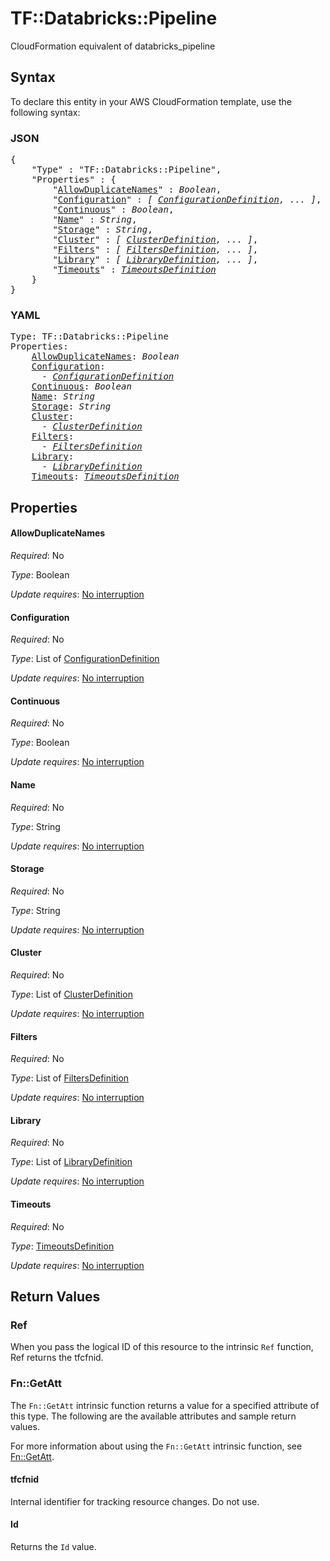 # TF::Databricks::Pipeline

CloudFormation equivalent of databricks_pipeline

## Syntax

To declare this entity in your AWS CloudFormation template, use the following syntax:

### JSON

<pre>
{
    "Type" : "TF::Databricks::Pipeline",
    "Properties" : {
        "<a href="#allowduplicatenames" title="AllowDuplicateNames">AllowDuplicateNames</a>" : <i>Boolean</i>,
        "<a href="#configuration" title="Configuration">Configuration</a>" : <i>[ <a href="configurationdefinition.md">ConfigurationDefinition</a>, ... ]</i>,
        "<a href="#continuous" title="Continuous">Continuous</a>" : <i>Boolean</i>,
        "<a href="#name" title="Name">Name</a>" : <i>String</i>,
        "<a href="#storage" title="Storage">Storage</a>" : <i>String</i>,
        "<a href="#cluster" title="Cluster">Cluster</a>" : <i>[ <a href="clusterdefinition.md">ClusterDefinition</a>, ... ]</i>,
        "<a href="#filters" title="Filters">Filters</a>" : <i>[ <a href="filtersdefinition.md">FiltersDefinition</a>, ... ]</i>,
        "<a href="#library" title="Library">Library</a>" : <i>[ <a href="librarydefinition.md">LibraryDefinition</a>, ... ]</i>,
        "<a href="#timeouts" title="Timeouts">Timeouts</a>" : <i><a href="timeoutsdefinition.md">TimeoutsDefinition</a></i>
    }
}
</pre>

### YAML

<pre>
Type: TF::Databricks::Pipeline
Properties:
    <a href="#allowduplicatenames" title="AllowDuplicateNames">AllowDuplicateNames</a>: <i>Boolean</i>
    <a href="#configuration" title="Configuration">Configuration</a>: <i>
      - <a href="configurationdefinition.md">ConfigurationDefinition</a></i>
    <a href="#continuous" title="Continuous">Continuous</a>: <i>Boolean</i>
    <a href="#name" title="Name">Name</a>: <i>String</i>
    <a href="#storage" title="Storage">Storage</a>: <i>String</i>
    <a href="#cluster" title="Cluster">Cluster</a>: <i>
      - <a href="clusterdefinition.md">ClusterDefinition</a></i>
    <a href="#filters" title="Filters">Filters</a>: <i>
      - <a href="filtersdefinition.md">FiltersDefinition</a></i>
    <a href="#library" title="Library">Library</a>: <i>
      - <a href="librarydefinition.md">LibraryDefinition</a></i>
    <a href="#timeouts" title="Timeouts">Timeouts</a>: <i><a href="timeoutsdefinition.md">TimeoutsDefinition</a></i>
</pre>

## Properties

#### AllowDuplicateNames

_Required_: No

_Type_: Boolean

_Update requires_: [No interruption](https://docs.aws.amazon.com/AWSCloudFormation/latest/UserGuide/using-cfn-updating-stacks-update-behaviors.html#update-no-interrupt)

#### Configuration

_Required_: No

_Type_: List of <a href="configurationdefinition.md">ConfigurationDefinition</a>

_Update requires_: [No interruption](https://docs.aws.amazon.com/AWSCloudFormation/latest/UserGuide/using-cfn-updating-stacks-update-behaviors.html#update-no-interrupt)

#### Continuous

_Required_: No

_Type_: Boolean

_Update requires_: [No interruption](https://docs.aws.amazon.com/AWSCloudFormation/latest/UserGuide/using-cfn-updating-stacks-update-behaviors.html#update-no-interrupt)

#### Name

_Required_: No

_Type_: String

_Update requires_: [No interruption](https://docs.aws.amazon.com/AWSCloudFormation/latest/UserGuide/using-cfn-updating-stacks-update-behaviors.html#update-no-interrupt)

#### Storage

_Required_: No

_Type_: String

_Update requires_: [No interruption](https://docs.aws.amazon.com/AWSCloudFormation/latest/UserGuide/using-cfn-updating-stacks-update-behaviors.html#update-no-interrupt)

#### Cluster

_Required_: No

_Type_: List of <a href="clusterdefinition.md">ClusterDefinition</a>

_Update requires_: [No interruption](https://docs.aws.amazon.com/AWSCloudFormation/latest/UserGuide/using-cfn-updating-stacks-update-behaviors.html#update-no-interrupt)

#### Filters

_Required_: No

_Type_: List of <a href="filtersdefinition.md">FiltersDefinition</a>

_Update requires_: [No interruption](https://docs.aws.amazon.com/AWSCloudFormation/latest/UserGuide/using-cfn-updating-stacks-update-behaviors.html#update-no-interrupt)

#### Library

_Required_: No

_Type_: List of <a href="librarydefinition.md">LibraryDefinition</a>

_Update requires_: [No interruption](https://docs.aws.amazon.com/AWSCloudFormation/latest/UserGuide/using-cfn-updating-stacks-update-behaviors.html#update-no-interrupt)

#### Timeouts

_Required_: No

_Type_: <a href="timeoutsdefinition.md">TimeoutsDefinition</a>

_Update requires_: [No interruption](https://docs.aws.amazon.com/AWSCloudFormation/latest/UserGuide/using-cfn-updating-stacks-update-behaviors.html#update-no-interrupt)

## Return Values

### Ref

When you pass the logical ID of this resource to the intrinsic `Ref` function, Ref returns the tfcfnid.

### Fn::GetAtt

The `Fn::GetAtt` intrinsic function returns a value for a specified attribute of this type. The following are the available attributes and sample return values.

For more information about using the `Fn::GetAtt` intrinsic function, see [Fn::GetAtt](https://docs.aws.amazon.com/AWSCloudFormation/latest/UserGuide/intrinsic-function-reference-getatt.html).

#### tfcfnid

Internal identifier for tracking resource changes. Do not use.

#### Id

Returns the <code>Id</code> value.

